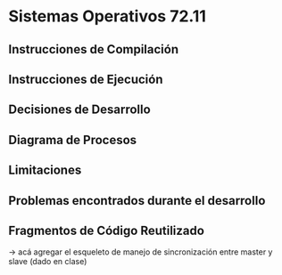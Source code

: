 # Sistemas Operativos 72.11

## Instrucciones de Compilación 

## Instrucciones de Ejecución

## Decisiones de Desarrollo

## Diagrama de Procesos

## Limitaciones

## Problemas encontrados durante el desarrollo 

## Fragmentos de Código Reutilizado

-> acá agregar el esqueleto de manejo de sincronización entre master y slave (dado en clase)
